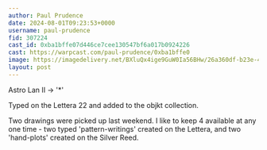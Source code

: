 ```yaml
---
author: Paul Prudence
date: 2024-08-01T09:23:53+0000
username: paul-prudence
fid: 307224
cast_id: 0xba1bffe07d446ce7cee130547bf6a017b0924226
cast: https://warpcast.com/paul-prudence/0xba1bffe0
image: https://imagedelivery.net/BXluQx4ige9GuW0Ia56BHw/26a360df-b23e-4c9d-c047-d52ea91ee300/original
layout: post
---
```

Astro Lan II →  '*'  
  
Typed on the Lettera 22 and added to the objkt collection.   
  
Two drawings were picked up last weekend. I like to keep 4 available at any one time - two typed 'pattern-writings' created on the Lettera, and two 'hand-plots' created on the Silver Reed.  

<img src='https://imagedelivery.net/BXluQx4ige9GuW0Ia56BHw/26a360df-b23e-4c9d-c047-d52ea91ee300/original' alt='' referrerpolicy='no-referrer'/>
